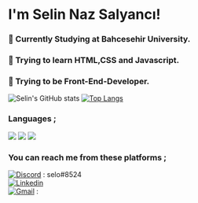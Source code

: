 # I'm Selin Naz Salyancı!

### :construction_worker: Currently Studying at Bahcesehir University.
### :orange_book: Trying to learn HTML,CSS and Javascript.
### 🙂 Trying to be Front-End-Developer.

![Selin's GitHub stats](https://github-readme-stats.vercel.app/api?username=selinnazsalyanci&show_icons=true&theme=synthwave)
[![Top Langs](https://github-readme-stats.vercel.app/api/top-langs/?username=selinnazsalyanci&layout=compact)](https://github.com/selinnazsalyanci/github-readme-stats)

### Languages ;
[![](https://img.shields.io/badge/HTML5-E34F26?style=for-the-badge&logo=html5&logoColor=white)]()
[![](https://img.shields.io/badge/CSS3-1572B6?style=for-the-badge&logo=css3&logoColor=white)]()
[![](https://img.shields.io/badge/JavaScript-F7DF1E?style=for-the-badge&logo=javascript&logoColor=black)]()
### You can reach me from these platforms ;
[![Discord](https://img.shields.io/badge/Discord-7289DA?style=for-the-badge&logo=discord&logoColor=white)]() : selo#8524
<br>
[![Linkedin](https://img.shields.io/badge/LinkedIn-0077B5?style=for-the-badge&logo=linkedin&logoColor=white)](https://www.linkedin.com/in/selin-naz-salyanc%C4%B1-3957191b5/)
<br>
[![Gmail](https://img.shields.io/badge/Gmail-D14836?style=for-the-badge&logo=gmail&logoColor=white)]() : 
